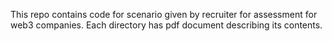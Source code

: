 This repo contains code for scenario given by recruiter for assessment for web3 companies. Each directory has pdf document describing its contents.
